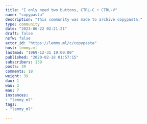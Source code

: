```yaml
---
title: "I only need two buttons, CTRL-C + CTRL-V" 
name: "copypasta"
description: "This community was made to archive copypasta."
type: community
date: "2023-06-22 02:21:21"
draft: false
nsfw: false
actor_id: "https://lemmy.ml/c/copypasta"
host: lemmy.ml
lastmod: "1969-12-31 19:00:00"
published: "2020-02-18 01:57:15"
subscribers: 139
posts: 39
comments: 18
weight: 39
dau: 1
wau: 2
mau: 7
instances:
- "lemmy_ml"
tags: 
- "lemmy_ml"

---
```

